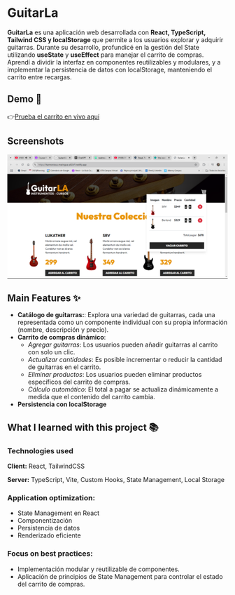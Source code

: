 
# GuitarLa

**GuitarLa** es una aplicación web desarrollada con **React, TypeScript, Tailwind CSS y localStorage** que permite a los usuarios explorar y adquirir guitarras. Durante su desarrollo, profundicé en la gestión del State utilizando **useState** y **useEffect** para manejar el carrito de compras. Aprendí a dividir la interfaz en componentes reutilizables y modulares, y a implementar la persistencia de datos con localStorage, manteniendo el carrito entre recargas. 


## Demo 🚀

👉[Prueba el carrito en vivo aquí](https://harmonious-meringue-e82cf1.netlify.app/)

## Screenshots

![App Screenshot](public/screenshot.png)


## Main Features ✨

- **Catálogo de guitarras:**: Explora una variedad de guitarras, cada una representada como un componente individual con su propia información (nombre, descripción y precio).
- **Carrito de compras dinámico**: 
  - *Agregar guitarras*: Los usuarios pueden añadir guitarras al carrito con solo un clic.
  - *Actualizar cantidades*: Es posible incrementar o reducir la cantidad de guitarras en el carrito.
  - *Eliminar productos*: Los usuarios pueden eliminar productos específicos del carrito de compras.
  - *Cálculo automático*: El total a pagar se actualiza dinámicamente a medida que el contenido del carrito cambia.
- **Persistencia con localStorage**



## What I learned with this project 📚
### Technologies used 

**Client:** React, TailwindCSS

**Server:** TypeScript, Vite, Custom Hooks, State Management, Local Storage

### Application optimization:

- State Management en React
- Componentización
- Persistencia de datos
- Renderizado eficiente

### Focus on best practices:

- Implementación modular y reutilizable de componentes.
- Aplicación de principios de State Management para controlar el estado del carrito de compras.
